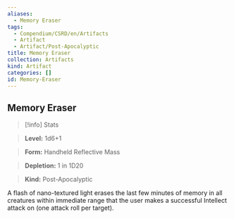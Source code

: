 ```yaml
---
aliases:
  - Memory Eraser
tags:
  - Compendium/CSRD/en/Artifacts
  - Artifact
  - Artifact/Post-Apocalyptic
title: Memory Eraser
collection: Artifacts
kind: Artifact
categories: []
id: Memory-Eraser
---
```

## Memory Eraser    
>[!info] Stats    
> **Level:** 1d6+1    
> **Form:** Handheld Reflective Mass    
> **Depletion:** 1 in 1D20    
> **Kind:** Post-Apocalyptic  
    
A flash of nano-textured light erases the last few minutes of memory in all creatures within immediate range that the user makes a successful Intellect attack on (one attack roll per target).

